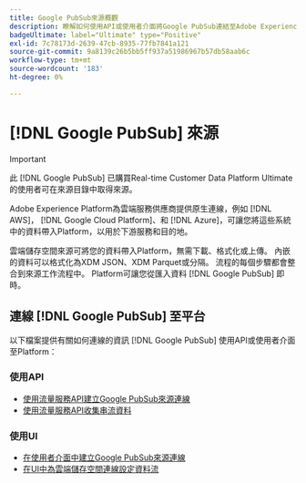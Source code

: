 ```yaml
---
title: Google PubSub來源概觀
description: 瞭解如何使用API或使用者介面將Google PubSub連結至Adobe Experience Platform。
badgeUltimate: label="Ultimate" type="Positive"
exl-id: 7c78173d-2639-47cb-8935-77fb7841a121
source-git-commit: 9a8139c26b5bb5ff937a51986967b57db58aab6c
workflow-type: tm+mt
source-wordcount: '183'
ht-degree: 0%

---
```


# [!DNL Google PubSub] 來源

>[!IMPORTANT]
>
>此 [!DNL Google PubSub] 已購買Real-time Customer Data Platform Ultimate的使用者可在來源目錄中取得來源。

Adobe Experience Platform為雲端服務供應商提供原生連線，例如 [!DNL AWS]， [!DNL Google Cloud Platform]、和 [!DNL Azure]，可讓您將這些系統中的資料帶入Platform，以用於下游服務和目的地。

雲端儲存空間來源可將您的資料帶入Platform，無需下載、格式化或上傳。 內嵌的資料可以格式化為XDM JSON、XDM Parquet或分隔。 流程的每個步驟都會整合到來源工作流程中。 Platform可讓您從匯入資料 [!DNL Google PubSub] 即時。

## 連線 [!DNL Google PubSub] 至平台

以下檔案提供有關如何連線的資訊 [!DNL Google PubSub] 使用API或使用者介面至Platform：

### 使用API

- [使用流量服務API建立Google PubSub來源連線](../../tutorials/api/create/cloud-storage/google-pubsub.md)
- [使用流量服務API收集串流資料](../../tutorials/api/collect/streaming.md)

### 使用UI

- [在使用者介面中建立Google PubSub來源連線](../../tutorials/ui/create/cloud-storage/google-pubsub.md)
- [在UI中為雲端儲存空間連線設定資料流](../../tutorials/ui/dataflow/streaming/cloud-storage-streaming.md)
